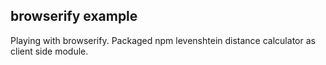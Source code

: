 browserify example
------------------
Playing with browserify.  Packaged npm levenshtein distance calculator as client side module.
